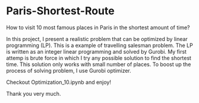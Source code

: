 # Paris-Shortest-Route
How to visit 10 most famous places in Paris in the shortest amount of time?

In this project, I present a realistic problem that can be optimized by linear programming (LP).
This is a example of travelling salesman problem. The LP is written as an integer linear programming and solved by Gurobi.
My first attemp is brute force in which I try any possible solution to find the shortest time. This solution only works with small number of places.
To boost up the process of solving problem, I use Gurobi optimizer.

Checkout Optimization_10.ipynb and enjoy!

Thank you very much.
